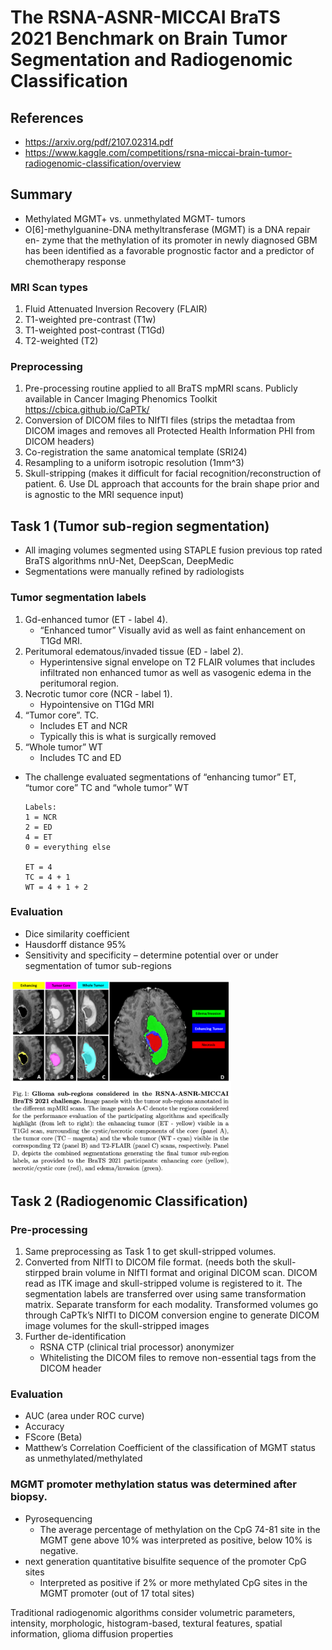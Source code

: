 # The RSNA-ASNR-MICCAI BraTS 2021 Benchmark on Brain Tumor Segmentation and Radiogenomic Classification
## References
* https://arxiv.org/pdf/2107.02314.pdf
* https://www.kaggle.com/competitions/rsna-miccai-brain-tumor-radiogenomic-classification/overview

## Summary
- Methylated MGMT+ vs. unmethylated MGMT- tumors					
- O[6]-methylguanine-DNA methyltransferase (MGMT) is a DNA repair en- zyme that the methylation of its promoter in newly diagnosed GBM has been identified as a favorable prognostic factor and a predictor of chemotherapy response 
### MRI Scan types
1. Fluid Attenuated Inversion Recovery (FLAIR)
2. T1-weighted pre-contrast (T1w)
3. T1-weighted post-contrast (T1Gd)
4. T2-weighted (T2)
### Preprocessing
1. Pre-processing routine applied to all BraTS mpMRI scans. Publicly available in Cancer Imaging Phenomics Toolkit https://cbica.github.io/CaPTk/ 
2. Conversion of DICOM files to NIfTI files (strips the metadtaa from DICOM images and removes all Protected Health Information PHI from DICOM headers)
3. Co-registration the same anatomical template (SRI24)
4. Resampling to a uniform isotropic resolution (1mm^3)
5. Skull-stripping (makes it difficult for facial recognition/reconstruction of patient. 6. Use DL approach that accounts for the brain shape prior and is agnostic to the MRI sequence input)
## Task 1 (Tumor sub-region segmentation)
- All imaging volumes segmented using STAPLE fusion previous top rated BraTS algorithms nnU-Net, DeepScan, DeepMedic
- Segmentations were manually refined by radiologists
### Tumor segmentation labels
1. Gd-enhanced tumor (ET - label 4). 
    - “Enhanced tumor”
    Visually avid as well as faint enhancement on T1Gd MRI.
2. Peritumoral edematous/invaded tissue (ED - label 2).
    - Hyperintensive signal envelope on T2 FLAIR volumes that includes infiltrated non enhanced tumor as well as vasogenic edema in the peritumoral region.
3. Necrotic tumor core (NCR - label 1).
    - Hypointensive on T1Gd MRI
4. “Tumor core”. TC. 
    - Includes ET and NCR
    - Typically this is what is surgically removed
5. “Whole tumor” WT
    - Includes TC and ED

- The challenge evaluated segmentations of “enhancing tumor” ET, “tumor core” TC and “whole tumor” WT
    ```
    Labels:
    1 = NCR
    2 = ED
    4 = ET
    0 = everything else

    ET = 4
    TC = 4 + 1
    WT = 4 + 1 + 2
    ```
### Evaluation
- Dice similarity coefficient
- Hausdorff distance 95%
- Sensitivity and specificity – determine potential over or under segmentation of tumor sub-regions
<!-- ![](artifacts/glioma-segmentation.png) -->
<img src=artifacts/glioma-segmentation.png width=70% height=70%>

## Task 2 (Radiogenomic Classification)
### Pre-processing
1. Same preprocessing as Task 1 to get skull-stripped volumes. 
2. Converted from NIfTI to DICOM file format. (needs both the skull-stirpped brain volume in NIfTI format and original DICOM scan. DICOM read as ITK image and skull-stripped volume is registered to it. The segmentation labels are transferred over using same transformation matrix. Separate transform for each modality. Transformed volumes go through CaPTk’s NIfTI to DICOM conversion engine to generate DICOM image volumes for the skull-stripped images
3. Further de-identification 
    - RSNA CTP (clinical trial processor) anonymizer 
    - Whitelisting the DICOM files to remove non-essential tags from the DICOM header
### Evaluation
* AUC (area under ROC curve)
* Accuracy
* FScore (Beta)
*  Matthew’s Correlation Coefficient of the classification of MGMT status as unmethylated/methylated

### MGMT promoter methylation status was determined after biopsy.
* Pyrosequencing
    * The average percentage of methylation on the CpG 74-81 site in the MGMT gene above 10% was interpreted as positive, below 10% is negative. 
* next generation quantitative bisulfite sequence of the promoter CpG sites
    * Interpreted as positive if 2% or more methylated CpG sites in the MGMT promoter (out of 17 total sites)

Traditional radiogenomic algorithms consider volumetric parameters, intensity, morphologic, histogram-based, textural features, spatial information, glioma diffusion properties 
